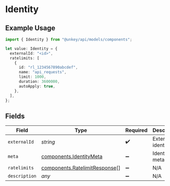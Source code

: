 # Identity

## Example Usage

```typescript
import { Identity } from "@unkey/api/models/components";

let value: Identity = {
  externalId: "<id>",
  ratelimits: [
    {
      id: "rl_1234567890abcdef",
      name: "api_requests",
      limit: 1000,
      duration: 3600000,
      autoApply: true,
    },
  ],
};
```

## Fields

| Field                                                                          | Type                                                                           | Required                                                                       | Description                                                                    |
| ------------------------------------------------------------------------------ | ------------------------------------------------------------------------------ | ------------------------------------------------------------------------------ | ------------------------------------------------------------------------------ |
| `externalId`                                                                   | *string*                                                                       | :heavy_check_mark:                                                             | External identity ID                                                           |
| `meta`                                                                         | [components.IdentityMeta](../../models/components/identitymeta.md)             | :heavy_minus_sign:                                                             | Identity metadata                                                              |
| `ratelimits`                                                                   | [components.RatelimitResponse](../../models/components/ratelimitresponse.md)[] | :heavy_minus_sign:                                                             | N/A                                                                            |
| `description`                                                                  | *any*                                                                          | :heavy_minus_sign:                                                             | N/A                                                                            |